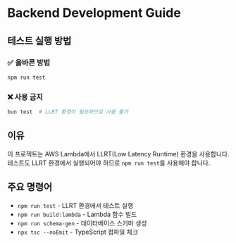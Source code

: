 # Backend Development Guide

## 테스트 실행 방법

### ✅ 올바른 방법
```bash
npm run test
```

### ❌ 사용 금지
```bash
bun test  # LLRT 환경이 필요하므로 사용 불가
```

## 이유
이 프로젝트는 AWS Lambda에서 LLRT(Low Latency Runtime) 환경을 사용합니다. 
테스트도 LLRT 환경에서 실행되어야 하므로 `npm run test`를 사용해야 합니다.

## 주요 명령어
- `npm run test` - LLRT 환경에서 테스트 실행
- `npm run build:lambda` - Lambda 함수 빌드
- `npm run schema-gen` - 데이터베이스 스키마 생성
- `npx tsc --noEmit` - TypeScript 컴파일 체크